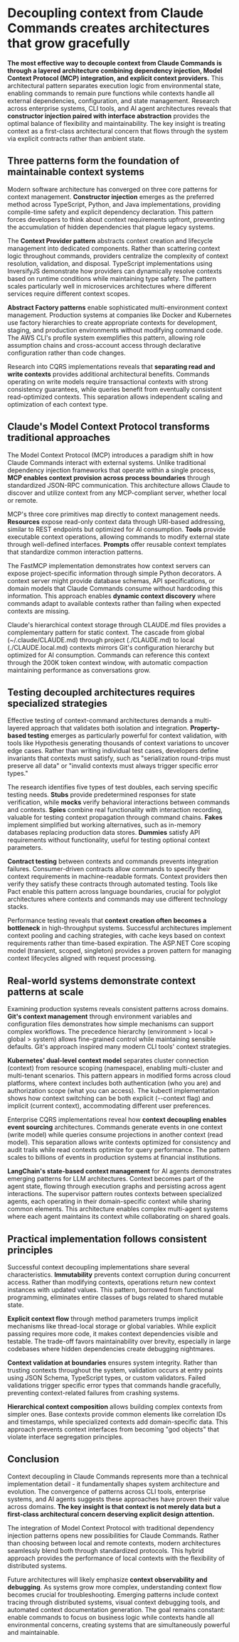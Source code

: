 # Decoupling context from Claude Commands creates architectures that grow gracefully

**The most effective way to decouple context from Claude Commands is through a layered architecture combining dependency injection, Model Context Protocol (MCP) integration, and explicit context providers.** This architectural pattern separates execution logic from environmental state, enabling commands to remain pure functions while contexts handle all external dependencies, configuration, and state management. Research across enterprise systems, CLI tools, and AI agent architectures reveals that **constructor injection paired with interface abstraction** provides the optimal balance of flexibility and maintainability. The key insight is treating context as a first-class architectural concern that flows through the system via explicit contracts rather than ambient state.

## Three patterns form the foundation of maintainable context systems

Modern software architecture has converged on three core patterns for context management. **Constructor injection** emerges as the preferred method across TypeScript, Python, and Java implementations, providing compile-time safety and explicit dependency declaration. This pattern forces developers to think about context requirements upfront, preventing the accumulation of hidden dependencies that plague legacy systems.

The **Context Provider pattern** abstracts context creation and lifecycle management into dedicated components. Rather than scattering context logic throughout commands, providers centralize the complexity of context resolution, validation, and disposal. TypeScript implementations using InversifyJS demonstrate how providers can dynamically resolve contexts based on runtime conditions while maintaining type safety. The pattern scales particularly well in microservices architectures where different services require different context scopes.

**Abstract Factory patterns** enable sophisticated multi-environment context management. Production systems at companies like Docker and Kubernetes use factory hierarchies to create appropriate contexts for development, staging, and production environments without modifying command code. The AWS CLI's profile system exemplifies this pattern, allowing role assumption chains and cross-account access through declarative configuration rather than code changes.

Research into CQRS implementations reveals that **separating read and write contexts** provides additional architectural benefits. Commands operating on write models require transactional contexts with strong consistency guarantees, while queries benefit from eventually consistent read-optimized contexts. This separation allows independent scaling and optimization of each context type.

## Claude's Model Context Protocol transforms traditional approaches

The Model Context Protocol (MCP) introduces a paradigm shift in how Claude Commands interact with external systems. Unlike traditional dependency injection frameworks that operate within a single process, **MCP enables context provision across process boundaries** through standardized JSON-RPC communication. This architecture allows Claude to discover and utilize context from any MCP-compliant server, whether local or remote.

MCP's three core primitives map directly to context management needs. **Resources** expose read-only context data through URI-based addressing, similar to REST endpoints but optimized for AI consumption. **Tools** provide executable context operations, allowing commands to modify external state through well-defined interfaces. **Prompts** offer reusable context templates that standardize common interaction patterns.

The FastMCP implementation demonstrates how context servers can expose project-specific information through simple Python decorators. A context server might provide database schemas, API specifications, or domain models that Claude Commands consume without hardcoding this information. This approach enables **dynamic context discovery** where commands adapt to available contexts rather than failing when expected contexts are missing.

Claude's hierarchical context storage through CLAUDE.md files provides a complementary pattern for static context. The cascade from global (~/.claude/CLAUDE.md) through project (./CLAUDE.md) to local (./CLAUDE.local.md) contexts mirrors Git's configuration hierarchy but optimized for AI consumption. Commands can reference this context through the 200K token context window, with automatic compaction maintaining performance as conversations grow.

## Testing decoupled architectures requires specialized strategies

Effective testing of context-command architectures demands a multi-layered approach that validates both isolation and integration. **Property-based testing** emerges as particularly powerful for context validation, with tools like Hypothesis generating thousands of context variations to uncover edge cases. Rather than writing individual test cases, developers define invariants that contexts must satisfy, such as "serialization round-trips must preserve all data" or "invalid contexts must always trigger specific error types."

The research identifies five types of test doubles, each serving specific testing needs. **Stubs** provide predetermined responses for state verification, while **mocks** verify behavioral interactions between commands and contexts. **Spies** combine real functionality with interaction recording, valuable for testing context propagation through command chains. **Fakes** implement simplified but working alternatives, such as in-memory databases replacing production data stores. **Dummies** satisfy API requirements without functionality, useful for testing optional context parameters.

**Contract testing** between contexts and commands prevents integration failures. Consumer-driven contracts allow commands to specify their context requirements in machine-readable formats. Context providers then verify they satisfy these contracts through automated testing. Tools like Pact enable this pattern across language boundaries, crucial for polyglot architectures where contexts and commands may use different technology stacks.

Performance testing reveals that **context creation often becomes a bottleneck** in high-throughput systems. Successful architectures implement context pooling and caching strategies, with cache keys based on context requirements rather than time-based expiration. The ASP.NET Core scoping model (transient, scoped, singleton) provides a proven pattern for managing context lifecycles aligned with request processing.

## Real-world systems demonstrate context patterns at scale

Examining production systems reveals consistent patterns across domains. **Git's context management** through environment variables and configuration files demonstrates how simple mechanisms can support complex workflows. The precedence hierarchy (environment > local > global > system) allows fine-grained control while maintaining sensible defaults. Git's approach inspired many modern CLI tools' context strategies.

**Kubernetes' dual-level context model** separates cluster connection (context) from resource scoping (namespace), enabling multi-cluster and multi-tenant scenarios. This pattern appears in modified forms across cloud platforms, where context includes both authentication (who you are) and authorization scope (what you can access). The kubectl implementation shows how context switching can be both explicit (--context flag) and implicit (current context), accommodating different user preferences.

Enterprise CQRS implementations reveal how **context decoupling enables event sourcing** architectures. Commands generate events in one context (write model) while queries consume projections in another context (read model). This separation allows write contexts optimized for consistency and audit trails while read contexts optimize for query performance. The pattern scales to billions of events in production systems at financial institutions.

**LangChain's state-based context management** for AI agents demonstrates emerging patterns for LLM architectures. Context becomes part of the agent state, flowing through execution graphs and persisting across agent interactions. The supervisor pattern routes contexts between specialized agents, each operating in their domain-specific context while sharing common elements. This architecture enables complex multi-agent systems where each agent maintains its context while collaborating on shared goals.

## Practical implementation follows consistent principles

Successful context decoupling implementations share several characteristics. **Immutability** prevents context corruption during concurrent access. Rather than modifying contexts, operations return new context instances with updated values. This pattern, borrowed from functional programming, eliminates entire classes of bugs related to shared mutable state.

**Explicit context flow** through method parameters trumps implicit mechanisms like thread-local storage or global variables. While explicit passing requires more code, it makes context dependencies visible and testable. The trade-off favors maintainability over brevity, especially in large codebases where hidden dependencies create debugging nightmares.

**Context validation at boundaries** ensures system integrity. Rather than trusting contexts throughout the system, validation occurs at entry points using JSON Schema, TypeScript types, or custom validators. Failed validations trigger specific error types that commands handle gracefully, preventing context-related failures from crashing systems.

**Hierarchical context composition** allows building complex contexts from simpler ones. Base contexts provide common elements like correlation IDs and timestamps, while specialized contexts add domain-specific data. This approach prevents context interfaces from becoming "god objects" that violate interface segregation principles.

## Conclusion

Context decoupling in Claude Commands represents more than a technical implementation detail - it fundamentally shapes system architecture and evolution. The convergence of patterns across CLI tools, enterprise systems, and AI agents suggests these approaches have proven their value across domains. **The key insight is that context is not merely data but a first-class architectural concern deserving explicit design attention.**

The integration of Model Context Protocol with traditional dependency injection patterns opens new possibilities for Claude Commands. Rather than choosing between local and remote contexts, modern architectures seamlessly blend both through standardized protocols. This hybrid approach provides the performance of local contexts with the flexibility of distributed systems.

Future architectures will likely emphasize **context observability and debugging**. As systems grow more complex, understanding context flow becomes crucial for troubleshooting. Emerging patterns include context tracing through distributed systems, visual context debugging tools, and automated context documentation generation. The goal remains constant: enable commands to focus on business logic while contexts handle all environmental concerns, creating systems that are simultaneously powerful and maintainable.
